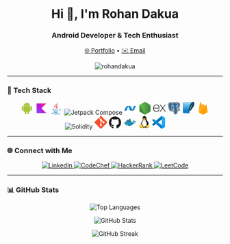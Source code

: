 <h1 align="center">Hi 👋, I'm Rohan Dakua</h1>
<h3 align="center">Android Developer & Tech Enthusiast</h3>

<p align="center">
  <a href="https://rohandakua.me" target="_blank">🌐 Portfolio</a> •
  <a href="mailto:rohandakuareal@gmail.com">✉️ Email</a>
</p>

<p align="center">
  <img src="https://komarev.com/ghpvc/?username=rohandakua&label=Profile%20Views&color=0e75b6&style=flat" alt="rohandakua" />
</p>

---

### 🚀 Tech Stack

<p align="center">
  <!-- Android -->
  <img src="https://raw.githubusercontent.com/devicons/devicon/master/icons/android/android-original.svg" alt="Android" width="30" height="30"/>
  <img src="https://raw.githubusercontent.com/devicons/devicon/master/icons/kotlin/kotlin-original.svg" alt="Kotlin" width="30" height="30"/>
  <img src="https://raw.githubusercontent.com/devicons/devicon/master/icons/java/java-original.svg" alt="Java" width="30" height="30"/>
  <img src="https://cdn.jsdelivr.net/npm/simple-icons@v10/icons/jetpackcompose.svg" alt="Jetpack Compose" width="30" height="30"/>

  <!-- Backend / API -->
  <img src="https://raw.githubusercontent.com/devicons/devicon/master/icons/dot-net/dot-net-original.svg" alt=".NET" width="30" height="30"/>
  <img src="https://raw.githubusercontent.com/devicons/devicon/master/icons/nodejs/nodejs-original.svg" alt="NodeJS" width="30" height="30"/>
  <img src="https://raw.githubusercontent.com/devicons/devicon/master/icons/express/express-original.svg" alt="Express" width="30" height="30"/>
  <img src="https://raw.githubusercontent.com/devicons/devicon/master/icons/postgresql/postgresql-original.svg" alt="PostgreSQL" width="30" height="30"/>
  <img src="https://raw.githubusercontent.com/devicons/devicon/master/icons/sqlite/sqlite-original.svg" alt="SQLite" width="30" height="30"/>
  <img src="https://raw.githubusercontent.com/devicons/devicon/master/icons/firebase/firebase-plain.svg" alt="Firebase" width="30" height="30"/>

  <!-- Web3 -->
  <img src="https://cdn.jsdelivr.net/npm/simple-icons@v10/icons/solidity.svg" alt="Solidity" width="30" height="30"/>

  <!-- Dev Tools -->
  <img src="https://raw.githubusercontent.com/devicons/devicon/master/icons/git/git-original.svg" alt="Git" width="30" height="30"/>
  <img src="https://raw.githubusercontent.com/devicons/devicon/master/icons/github/github-original.svg" alt="GitHub" width="30" height="30"/>
  <img src="https://raw.githubusercontent.com/devicons/devicon/master/icons/docker/docker-original.svg" alt="Docker" width="30" height="30"/>
  <img src="https://raw.githubusercontent.com/devicons/devicon/master/icons/linux/linux-original.svg" alt="Linux" width="30" height="30"/>
  <img src="https://raw.githubusercontent.com/devicons/devicon/master/icons/vscode/vscode-original.svg" alt="VS Code" width="30" height="30"/>
</p>

---

### 🌐 Connect with Me

<p align="center">
  <a href="https://linkedin.com/in/rohan-dakua" target="_blank">
    <img src="https://raw.githubusercontent.com/rahuldkjain/github-profile-readme-generator/master/src/images/icons/Social/linked-in-alt.svg" alt="LinkedIn" width="30" height="30" />
  </a>
  <a href="https://www.codechef.com/users/rohandakua" target="_blank">
    <img src="https://cdn.jsdelivr.net/npm/simple-icons@3.1.0/icons/codechef.svg" alt="CodeChef" width="30" height="30" />
  </a>
  <a href="https://www.hackerrank.com/@rohandakuareal" target="_blank">
    <img src="https://raw.githubusercontent.com/rahuldkjain/github-profile-readme-generator/master/src/images/icons/Social/hackerrank.svg" alt="HackerRank" width="30" height="30" />
  </a>
  <a href="https://leetcode.com/rohandakua" target="_blank">
    <img src="https://raw.githubusercontent.com/rahuldkjain/github-profile-readme-generator/master/src/images/icons/Social/leet-code.svg" alt="LeetCode" width="30" height="30" />
  </a>
</p>

---

### 📊 GitHub Stats

<p align="center">
  <img src="https://github-readme-stats.vercel.app/api/top-langs?username=rohandakua&show_icons=true&locale=en&layout=compact" alt="Top Languages" />
</p>
<p align="center">
  <img src="https://github-readme-stats.vercel.app/api?username=rohandakua&show_icons=true&locale=en" alt="GitHub Stats" />
</p>
<p align="center">
  <img src="https://github-readme-streak-stats.herokuapp.com/?user=rohandakua" alt="GitHub Streak" />
</p>
